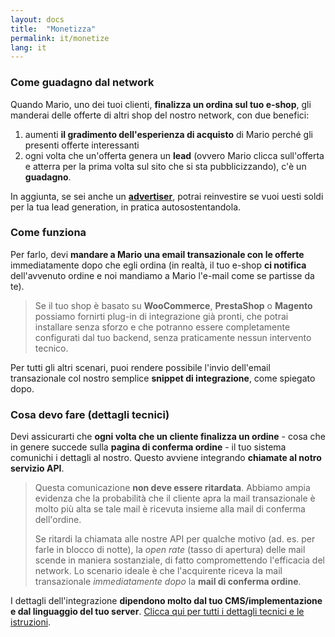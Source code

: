 ```yaml
---
layout: docs
title:  "Monetizza"
permalink: it/monetize
lang: it
---
```

### Come guadagno dal network

Quando Mario, uno dei tuoi clienti, **finalizza un ordina sul tuo e-shop**, gli manderai delle offerte di altri shop del nostro network, con due benefici:

1. aumenti **il gradimento dell'esperienza di acquisto** di Mario perché gli presenti offerte interessanti
2. ogni volta che un'offerta genera un **lead** (ovvero Mario clicca sull'offerta e atterra per la prima volta sul sito che si sta pubblicizzando), c'è un **guadagno**.

In aggiunta, se sei anche un [**advertiser**](/it/engage), potrai reinvestire se vuoi uesti soldi per la tua lead generation, in pratica autosostentandola.

### Come funziona

Per farlo, devi **mandare a Mario una email transazionale con le offerte** immediatamente dopo che egli ordina (in realtà, il tuo e-shop **ci notifica** dell'avvenuto ordine e noi mandiamo a Mario l'e-mail come se partisse da te).

> Se il tuo shop è basato su **WooCommerce**, **PrestaShop** o **Magento** possiamo fornirti plug-in di integrazione già pronti, che potrai installare senza sforzo e che potranno essere completamente configurati dal tuo backend, senza praticamente nessun intervento tecnico.

Per tutti gli altri scenari, puoi rendere possibile l'invio dell'email transazionale col nostro semplice **snippet di integrazione**, come spiegato dopo.

### Cosa devo fare (dettagli tecnici)

Devi assicurarti che **ogni volta che un cliente finalizza un ordine** - cosa che in genere succede sulla **pagina di conferma ordine** - il tuo sistema comunichi i dettagli al nostro.
Questo avviene integrando **chiamate al notro servizio API**.

> Questa comunicazione **non deve essere ritardata**. Abbiamo ampia evidenza che la probabilità che il cliente apra la mail transazionale è molto più alta se tale mail è ricevuta insieme alla mail di conferma dell'ordine.
>
> Se ritardi la chiamata alle nostre API per qualche motivo (ad. es. per farle in blocco di notte), la *open rate* (tasso di apertura) delle mail scende in maniera sostanziale, di fatto compromettendo l'efficacia del network. Lo scenario ideale è che l'acquirente riceva la mail transazionale *immediatamente dopo* la **mail di conferma ordine**.

I dettagli dell'integrazione **dipendono molto dal tuo CMS/implementazione e dal linguaggio del tuo server**. [Clicca qui per tutti i dettagli tecnici e le istruzioni](/it/mail-touchpoints).
